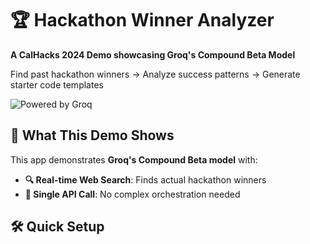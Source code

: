 # 🏆 Hackathon Winner Analyzer

**A CalHacks 2024 Demo showcasing Groq's Compound Beta Model**

Find past hackathon winners → Analyze success patterns → Generate starter code templates

![Powered by Groq](https://img.shields.io/badge/Powered%20by-Groq%20Compound%20Beta-blue)

## 🚀 What This Demo Shows

This app demonstrates **Groq's Compound Beta model** with:

- **🔍 Real-time Web Search**: Finds actual hackathon winners
- **🤖 Single API Call**: No complex orchestration needed

## 🛠️ Quick Setup